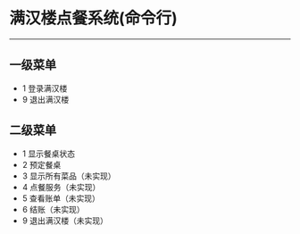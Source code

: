 # 满汉楼点餐系统(命令行)

***

## 一级菜单
- 1 登录满汉楼
- 9 退出满汉楼
## 二级菜单
- 1 显示餐桌状态
- 2 预定餐桌
- 3 显示所有菜品（未实现）
- 4 点餐服务（未实现）
- 5 查看账单（未实现）
- 6 结账（未实现）
- 9 退出满汉楼（未实现）